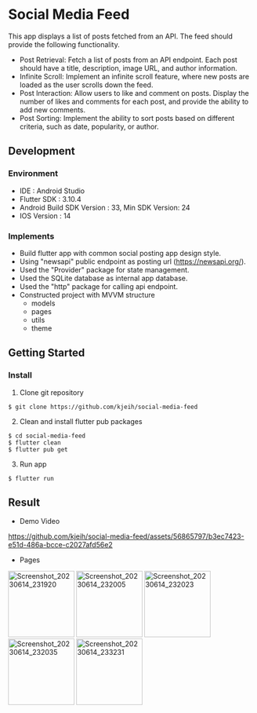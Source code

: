 # Social Media Feed

This app displays a list of posts fetched from an API. The feed should provide the following functionality.

 - Post Retrieval: Fetch a list of posts from an API endpoint. Each post should have a title, description, image URL, and author information.
 - Infinite Scroll: Implement an infinite scroll feature, where new posts are loaded as the user scrolls down the feed.
 - Post Interaction: Allow users to like and comment on posts. Display the number of likes and comments for each post, and provide the ability to add new comments.
 - Post Sorting: Implement the ability to sort posts based on different criteria, such as date, popularity, or author.
 
## Development

### Environment
- IDE : Android Studio
- Flutter SDK : 3.10.4
- Android Build SDK Version : 33, Min SDK Version: 24
- IOS Version : 14 

### Implements
- Build flutter app with common social posting app design style.
- Using "newsapi" public endpoint as posting url (https://newsapi.org/).
- Used the "Provider" package for state management.
- Used the SQLite database as internal app database.
- Used the "http" package for calling api endpoint.
- Constructed project with MVVM structure
    - models
    - pages
    - utils
    - theme

## Getting Started

### Install

1. Clone git repository

```
$ git clone https://github.com/kjeih/social-media-feed
```
2. Clean and install flutter pub packages

```
$ cd social-media-feed
$ flutter clean
$ flutter pub get
```

3. Run app

```
$ flutter run
```

## Result
- Demo Video

https://github.com/kjeih/social-media-feed/assets/56865797/b3ec7423-e51d-486a-bcce-c2027afd56e2

- Pages
<img width="135" alt="Screenshot_20230614_231920" src="https://github.com/kjeih/social-media-feed/assets/56865797/365aa500-6cf3-4058-a697-ff669aa443d9">
<img width="135" alt="Screenshot_20230614_232005" src="https://github.com/kjeih/social-media-feed/assets/56865797/da2d213c-724c-45b4-983a-2309a9805138">
<img width="135" alt="Screenshot_20230614_232023" src="https://github.com/kjeih/social-media-feed/assets/56865797/d2ac2d7e-a8ef-4288-9ad1-84ce1433d2e2">
<img width="135" alt="Screenshot_20230614_232035" src="https://github.com/kjeih/social-media-feed/assets/56865797/05328e20-919c-4530-bdc3-cdfa0ee75858">
<img width="135" alt="Screenshot_20230614_233231" src="https://github.com/kjeih/social-media-feed/assets/56865797/3f67aa0a-d415-4297-84f9-4c97af554ae7">
